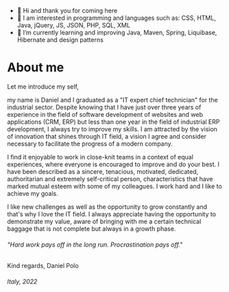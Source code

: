 - 👋 Hi and thank you for coming here
- 👀 I am interested in programming and languages such as: CSS, HTML, Java, jQuery, JS, JSON, PHP, SQL, XML
- 🌱 I’m currently learning and improving Java, Maven, Spring, Liquibase, Hibernate and design patterns

# About me
Let me introduce my self, 

my name is Daniel and I graduated as a "IT expert chief technician" for the industrial sector. Despite knowing that I have just over three years
of experience in the field of software development of websites and web applications (CRM, ERP) but less than one year in the field of industrial ERP development, I always
try to improve my skills. I am attracted by the vision of innovation that shines through IT field, a vision I agree and consider necessary to facilitate the progress
of a modern company.

I find it enjoyable to work in close-knit teams in a context of equal experiences, where everyone is encouraged to improve and do your best. I have been described
as a sincere, tenacious, motivated, dedicated, authoritarian and extremely self-critical person, characteristics that have marked mutual esteem with some of my 
colleagues. I work hard and I like to achieve my goals.

I like new challenges as well as the opportunity to grow constantly and that's why I love the IT field. I always appreciate having the opportunity to demonstrate my
value, aware of bringing with me a certain technical baggage that is not complete but always in a growth phase.

###### *"Hard work pays off in the long run. Procrastination pays off."*

Kind regards, Daniel Polo

###### Italy, 2022
